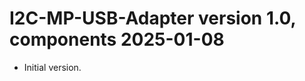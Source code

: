 I2C-MP-USB-Adapter version 1.0, components 2025-01-08
=====================================================
 - Initial version.
